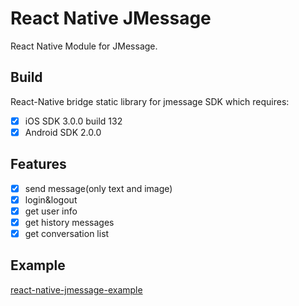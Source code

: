 # React Native JMessage

React Native Module for JMessage.

## Build
React-Native bridge static library for jmessage SDK which requires:

- [x] iOS SDK 3.0.0 build 132
- [x] Android SDK 2.0.0

## Features
 - [x] send message(only text and image)
 - [x] login&logout
 - [x] get user info
 - [x] get history messages
 - [x] get conversation list
 
## Example
[react-native-jmessage-example](https://github.com/xsdlr/react-native-jmessage-example)


